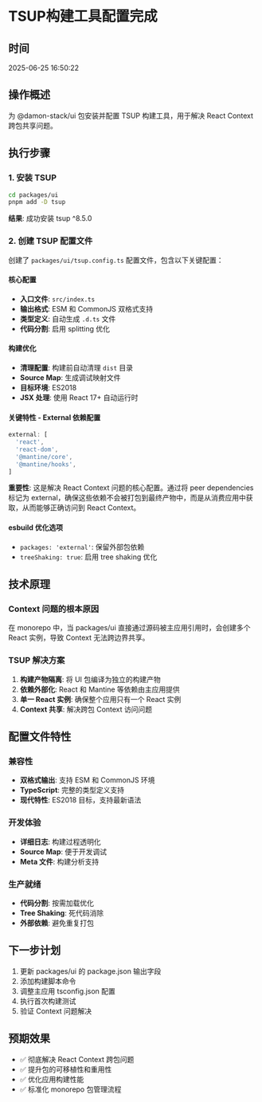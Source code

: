 # TSUP构建工具配置完成

## 时间
2025-06-25 16:50:22

## 操作概述
为 @damon-stack/ui 包安装并配置 TSUP 构建工具，用于解决 React Context 跨包共享问题。

## 执行步骤

### 1. 安装 TSUP
```bash
cd packages/ui
pnpm add -D tsup
```

**结果**: 成功安装 tsup ^8.5.0

### 2. 创建 TSUP 配置文件
创建了 `packages/ui/tsup.config.ts` 配置文件，包含以下关键配置：

#### 核心配置
- **入口文件**: `src/index.ts`
- **输出格式**: ESM 和 CommonJS 双格式支持
- **类型定义**: 自动生成 `.d.ts` 文件
- **代码分割**: 启用 splitting 优化

#### 构建优化
- **清理配置**: 构建前自动清理 `dist` 目录
- **Source Map**: 生成调试映射文件
- **目标环境**: ES2018
- **JSX 处理**: 使用 React 17+ 自动运行时

#### 关键特性 - External 依赖配置
```typescript
external: [
  'react',
  'react-dom', 
  '@mantine/core',
  '@mantine/hooks',
]
```

**重要性**: 这是解决 React Context 问题的核心配置。通过将 peer dependencies 标记为 external，确保这些依赖不会被打包到最终产物中，而是从消费应用中获取，从而能够正确访问到 React Context。

#### esbuild 优化选项
- `packages: 'external'`: 保留外部包依赖
- `treeShaking: true`: 启用 tree shaking 优化

## 技术原理

### Context 问题的根本原因
在 monorepo 中，当 packages/ui 直接通过源码被主应用引用时，会创建多个 React 实例，导致 Context 无法跨边界共享。

### TSUP 解决方案
1. **构建产物隔离**: 将 UI 包编译为独立的构建产物
2. **依赖外部化**: React 和 Mantine 等依赖由主应用提供
3. **单一 React 实例**: 确保整个应用只有一个 React 实例
4. **Context 共享**: 解决跨包 Context 访问问题

## 配置文件特性

### 兼容性
- **双格式输出**: 支持 ESM 和 CommonJS 环境
- **TypeScript**: 完整的类型定义支持
- **现代特性**: ES2018 目标，支持最新语法

### 开发体验
- **详细日志**: 构建过程透明化
- **Source Map**: 便于开发调试
- **Meta 文件**: 构建分析支持

### 生产就绪
- **代码分割**: 按需加载优化
- **Tree Shaking**: 死代码消除
- **外部依赖**: 避免重复打包

## 下一步计划
1. 更新 packages/ui 的 package.json 输出字段
2. 添加构建脚本命令
3. 调整主应用 tsconfig.json 配置
4. 执行首次构建测试
5. 验证 Context 问题解决

## 预期效果
- ✅ 彻底解决 React Context 跨包问题
- ✅ 提升包的可移植性和重用性
- ✅ 优化应用构建性能
- ✅ 标准化 monorepo 包管理流程 